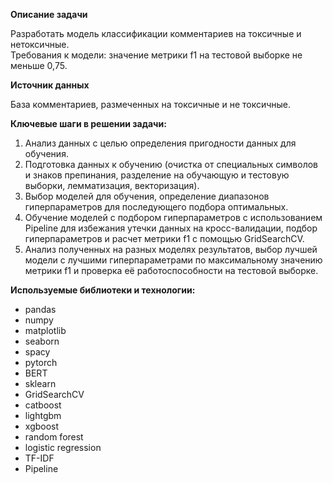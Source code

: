 **Описание задачи**  

Разработать модель классификации комментариев на токсичные и нетоксичные.  
Требования к модели: значение метрики f1 на тестовой выборке не меньше 0,75.   

**Источник данных** 

База комментариев, размеченных на токсичные и не токсичные.

**Ключевые шаги в решении задачи:**

1. Анализ данных с целью определения пригодности данных для обучения.  
2. Подготовка данных к обучению (очистка от специальных символов и знаков препинания, разделение на обучающую и тестовую выборки, лемматизация, векторизация).  
3. Выбор моделей для обучения, определение диапазонов гиперпараметров для последующего подбора оптимальных.  
4. Обучение моделей с подбором гиперпараметров с использованием Pipeline для избежания утечки данных на кросс-валидации, подбор гиперпараметров и расчет метрики f1 с помощью GridSearchCV.  
5. Анализ полученных на разных моделях результатов, выбор лучшей модели с лучшими гиперпараметрами по максимальному значению метрики f1 и проверка её работоспособности на тестовой выборке.

**Используемые библиотеки и технологии:**  
* pandas
* numpy
* matplotlib
* seaborn
* spacy
* pytorch
* BERT
* sklearn
* GridSearchCV
* catboost
* lightgbm
* xgboost
* random forest
* logistic regression
* TF-IDF
* Pipeline
